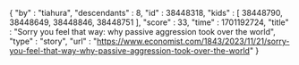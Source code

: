 {
  "by" : "tiahura",
  "descendants" : 8,
  "id" : 38448318,
  "kids" : [ 38448790, 38448649, 38448846, 38448751 ],
  "score" : 33,
  "time" : 1701192724,
  "title" : "Sorry you feel that way: why passive aggression took over the world",
  "type" : "story",
  "url" : "https://www.economist.com/1843/2023/11/21/sorry-you-feel-that-way-why-passive-aggression-took-over-the-world"
}
